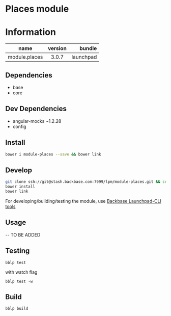 # Places module

# Information

| name                  | version       | bundle     |
| ----------------------|:-------------:| ----------:|
| module.places         | 3.0.7         | launchpad  |

## Dependencies
* base
* core

## Dev Dependencies
* angular-mocks ~1.2.28
* config


## Install

```bash
bower i module-places --save && bower link
```

## Develop

```bash
git clone ssh://git@stash.backbase.com:7999/lpm/module-places.git && cd module-places
bower install
bower link
```

For developing/building/testing the module, use [Backbase Launchpad-CLI tools](https://stash.backbase.com/projects/LP/repos/cli/browse)

## Usage

-- TO BE ADDED


## Testing

```
bblp test
```

with watch flag
```
bblp test -w
```

## Build

```
bblp build
```
